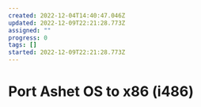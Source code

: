 ```yaml
---
created: 2022-12-04T14:40:47.046Z
updated: 2022-12-09T22:21:28.773Z
assigned: ""
progress: 0
tags: []
started: 2022-12-09T22:21:28.773Z
---
```


# Port Ashet OS to x86 (i486)
